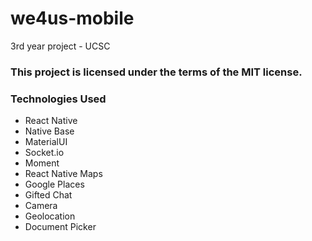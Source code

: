 # we4us-mobile
3rd year project - UCSC

### This project is licensed under the terms of the MIT license.

### Technologies Used
- React Native
- Native Base
- MaterialUI
- Socket.io
- Moment
- React Native Maps
- Google Places
- Gifted Chat
- Camera
- Geolocation
- Document Picker
